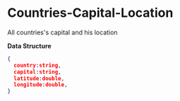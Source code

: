 Countries-Capital-Location
==========================

All countries's capital and his location


**Data Structure**
```json
{
  country:string,
  capital:string,
  latitude:double,
  longitude:double,
}

```
